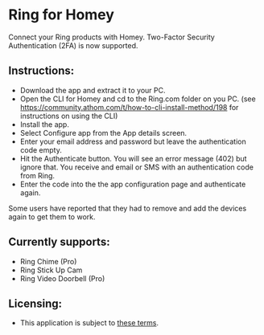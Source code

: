 # Ring for Homey
Connect your Ring products with Homey.
Two-Factor Security Authentication (2FA) is now supported.

## Instructions:
* Download the app and extract it to your PC.
* Open the CLI for Homey and cd to the Ring.com folder on you PC. (see https://community.athom.com/t/how-to-cli-install-method/198 for instructions on using the CLI)
* Install the app.
* Select Configure app from the App details screen.
* Enter your email address and password but leave the authentication code empty.
* Hit the Authenticate button. You will see an error message (402) but ignore that. You receive and email or SMS with an authentication code from Ring.
* Enter the code into the the app configuration page and authenticate again.

Some users have reported that they had to remove and add the devices again to get them to work.
## Currently supports:
* Ring Chime (Pro)
* Ring Stick Up Cam
* Ring Video Doorbell (Pro)

## Licensing:
* This application is subject to [these terms](https://github.com/denniedegroot/com.ring/blob/master/LICENSE).

